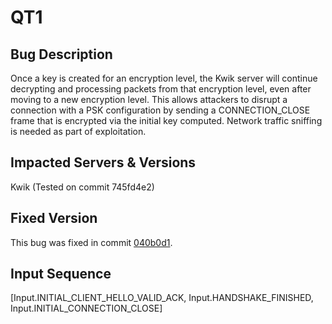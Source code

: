 # QT1

## Bug Description
Once a key is created for an encryption level, the Kwik server will continue decrypting and processing packets from that encryption level, even after moving to a new encryption level. This allows attackers to disrupt a connection with a PSK configuration by sending a CONNECTION_CLOSE frame that is encrypted via the initial key computed. Network traffic sniffing is needed as part of exploitation.

## Impacted Servers & Versions
Kwik (Tested on commit 745fd4e2)

## Fixed Version
This bug was fixed in commit [040b0d1](https://github.com/ptrd/kwik/commit/040b0d1327bfb0a8e35c23c2bd612a4a39b721d4).

## Input Sequence
[Input.INITIAL_CLIENT_HELLO_VALID_ACK, Input.HANDSHAKE_FINISHED, Input.INITIAL_CONNECTION_CLOSE]
